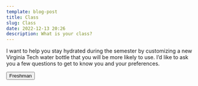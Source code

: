 ```yaml
---
template: blog-post
title: Class
slug: Class
date: 2022-12-13 20:26
description: What is your class?
---
```

I want to help you stay hydrated during the semester by customizing a new Virginia Tech water bottle that you will be more likely to use. I’d like to ask you a few questions to get to know you and your preferences.

<A HREF="https://customizable-test.netlify.app/major"><button type="button">Freshman</button></A>